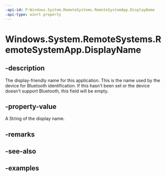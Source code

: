 ```yaml
---
-api-id: P:Windows.System.RemoteSystems.RemoteSystemApp.DisplayName
-api-type: winrt property
---
```


<!-- Property syntax.
public string DisplayName { get; }
-->

# Windows.System.RemoteSystems.RemoteSystemApp.DisplayName

## -description
The display-friendly name for this application. This is the name used by the device for Bluetooth identification. If this hasn't been set or the device doesn't support Bluetooth, this field will be empty. 

## -property-value
A String of the display name. 

## -remarks

## -see-also

## -examples


